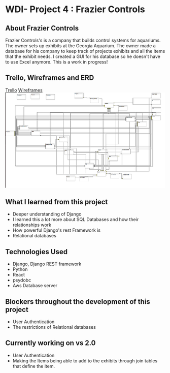 # WDI- Project 4 : Frazier Controls
## About Frazier Controls
Frazier Controls's is a company that builds control systems for aquariums. The owner sets up exhibits at the Georgia Aquarium. The owner made a database for his company to keep track of projects exhibits and all the items that the exhibit needs. I created a GUI for his database so he doesn't have to use Excel anymore. This is a work in progress!


## Trello, Wireframes and ERD

[Trello](https://trello.com/b/tJ16ehcM/frazier-controls)
[Wireframes](/images/1wireframe.png)
![ERD](/images/erd.png)

## What I learned from this project
* Deeper understanding of Django
* I learned this a lot more about SQL Databases and how their relationships work
* How powerful Django's rest Framework is
* Relational databases



## Technologies Used

* Django, Django REST framework
* Python
* React
* psydobc
* Aws Database server

## Blockers throughout the development of this project
* User Authentication
* The restrictions of Relational databases

## Currently working on vs 2.0
* User Authentication
* Making the Items being able to add to the exhibits through join tables that define the item.